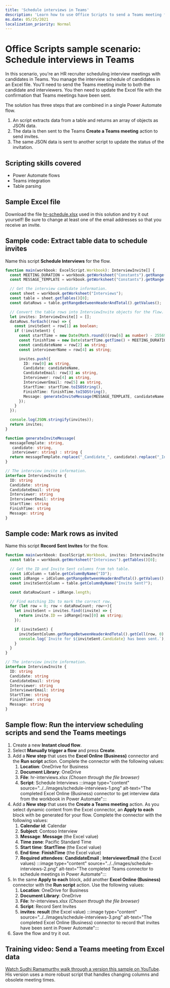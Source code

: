 ```yaml
---
title: 'Schedule interviews in Teams'
description: 'Learn how to use Office Scripts to send a Teams meeting from Excel data.'
ms.date: 05/25/2021
localization_priority: Normal
---
```


# Office Scripts sample scenario: Schedule interviews in Teams

In this scenario, you're an HR recruiter scheduling interview meetings with candidates in Teams. You manage the interview schedule of candidates in an Excel file. You'll need to send the Teams meeting invite to both the candidate and interviewers. You then need to update the Excel file with the confirmation that Teams meetings have been sent.

The solution has three steps that are combined in a single Power Automate flow.

1. An script extracts data from a table and returns an array of objects as JSON data.
1. The data is then sent to the Teams **Create a Teams meeting** action to send invites.
1. The same JSON data is sent to another script to update the status of the invitation.

## Scripting skills covered

* Power Automate flows
* Teams integration
* Table parsing

## Sample Excel file

Download the file <a href="hr-schedule.xlsx">hr-schedule.xlsx</a> used in this solution and try it out yourself! Be sure to change at least one of the email addresses so that you receive an invite.

## Sample code: Extract table data to schedule invites

Name this script **Schedule Interviews** for the flow.

```TypeScript
function main(workbook: ExcelScript.Workbook): InterviewInvite[] {
  const MEETING_DURATION = workbook.getWorksheet("Constants").getRange("B1").getValue() as number;
  const MESSAGE_TEMPLATE = workbook.getWorksheet("Constants").getRange("B2").getValue() as string;

  // Get the interview candidate information.
  const sheet = workbook.getWorksheet("Interviews");
  const table = sheet.getTables()[0];
  const dataRows = table.getRangeBetweenHeaderAndTotal().getValues();

  // Convert the table rows into InterviewInvite objects for the flow.
  let invites: InterviewInvite[] = [];
  dataRows.forEach((row) => {
    const inviteSent = row[1] as boolean;
    if (!inviteSent) {
      const startTime = new Date(Math.round(((row[6] as number) - 25569) * 86400 * 1000));
      const finishTime = new Date(startTime.getTime() + MEETING_DURATION * 60 * 1000);
      const candidateName = row[2] as string;
      const interviewerName = row[4] as string;

      invites.push({
        ID: row[0] as string,
        Candidate: candidateName,
        CandidateEmail: row[3] as string,
        Interviewer: row[4] as string,
        InterviewerEmail: row[5] as string,
        StartTime: startTime.toISOString(),
        FinishTime: finishTime.toISOString(),
        Message: generateInviteMessage(MESSAGE_TEMPLATE, candidateName, interviewerName)
      });
    }    
  });

  console.log(JSON.stringify(invites));
  return invites;
}

function generateInviteMessage(
  messageTemplate: string,
   candidate: string,
   interviewer: string) : string {
  return messageTemplate.replace("_Candidate_", candidate).replace("_Interviewer_", interviewer);
}

// The interview invite information.
interface InterviewInvite {
  ID: string
  Candidate: string
  CandidateEmail: string
  Interviewer: string
  InterviewerEmail: string
  StartTime: string
  FinishTime: string
  Message: string
}
```

## Sample code: Mark rows as invited

Name this script **Record Sent Invites** for the flow.

```TypeScript
function main(workbook: ExcelScript.Workbook, invites: InterviewInvite[]) {
  const table = workbook.getWorksheet("Interviews").getTables()[0];

  // Get the ID and Invite Sent columns from teh table.
  const idColumn = table.getColumnByName("ID");
  const idRange = idColumn.getRangeBetweenHeaderAndTotal().getValues();
  const inviteSentColumn = table.getColumnByName("Invite Sent?");

  const dataRowCount = idRange.length;

  // Find matching IDs to mark the correct row.
  for (let row = 0; row < dataRowCount; row++){
    let inviteSent = invites.find((invite) => {
      return invite.ID == idRange[row][0] as string;
    });

    if (inviteSent) {
      inviteSentColumn.getRangeBetweenHeaderAndTotal().getCell(row, 0).setValue(true);
      console.log(`Invite for ${inviteSent.Candidate} has been sent.`);
    }
  } 
}

// The interview invite information.
interface InterviewInvite {
  ID: string
  Candidate: string
  CandidateEmail: string
  Interviewer: string
  InterviewerEmail: string
  StartTime: string
  FinishTime: string
  Message: string
}
```

## Sample flow: Run the interview scheduling scripts and send the Teams meetings

1. Create a new **Instant cloud flow**.
1. Select **Manually trigger a flow** and press **Create**.
1. Add a **New step** that uses the **Excel Online (Business)** connector and the **Run script** action. Complete the connector with the following values:
    1. **Location**: OneDrive for Business
    1. **Document Library**: OneDrive
    1. **File**: hr-interviews.xlsx *(Chosen through the file browser)*
    1. **Script**: Schedule Interviews
    :::image type="content" source="../../images/schedule-interviews-1.png" alt-text="The completed Excel Online (Business) connector to get interview data from the workbook in Power Automate":::
1. Add a **New step** that uses the **Create a Teams meeting** action. As you select dynamic content from the Excel connector, an **Apply to each** block with be generated for your flow. Complete the connector with the following values:
    1. **Calendar id**: Calendar
    1. **Subject**: Contoso Interview
    1. **Message**: **Message** (the Excel value)
    1. **Time zone**: Pacific Standard Time
    1. **Start time**: **StartTime** (the Excel value)
    1. **End time**: **FinishTime** (the Excel value)
    1. **Required attendees**: **CandidateEmail** ; **InterviewerEmail** (the Excel values)
    :::image type="content" source="../../images/schedule-interviews-2.png" alt-text="The completed Teams connector to schedule meetings in Power Automate":::
1. In the same **Apply to each** block, add another **Excel Online (Business)** connector with the **Run script** action. Use the following values:
    1. **Location**: OneDrive for Business
    1. **Document Library**: OneDrive
    1. **File**: hr-interviews.xlsx *(Chosen through the file browser)*
    1. **Script**: Record Sent Invites
    1. **invites**: **result** (the Excel value)
    :::image type="content" source="../../images/schedule-interviews-3.png" alt-text="The completed Excel Online (Business) connector to record that invites have been sent in Power Automate":::
1. Save the flow and try it out.

## Training video: Send a Teams meeting from Excel data

[Watch Sudhi Ramamurthy walk through a version this sample on YouTube](https://youtu.be/HyBdx52NOE8). His version uses a more robust script that handles changing columns and obsolete meeting times.
